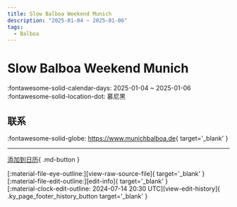 ```yaml
---
title: Slow Balboa Weekend Munich
description: "2025-01-04 ~ 2025-01-06"
tags:
  - Balboa
---
```


# Slow Balboa Weekend Munich 

:fontawesome-solid-calendar-days: 2025-01-04 ~ 2025-01-06  
:fontawesome-solid-location-dot: 慕尼黑  

## 联系

:fontawesome-solid-globe: <https://www.munichbalboa.de>{ target='_blank' }  

---

[添加到日历](https://swing.news/ics/zh-Hans/2025/de_DE/slow-balboa-weekend-munich-2025.ics){ .md-button }

<div class="ky_page_footer" markdown>
<div class="ky_page_footer_trailing" markdown="span">
[:material-file-eye-outline:][view-raw-source-file]{ target='_blank' }
[:material-file-edit-outline:][edit-info]{ target='_blank' }
</div>
<div class="ky_page_footer_leading" markdown="span">
[:material-clock-edit-outline: 2024-07-14 20:30 UTC][view-edit-history]{ .ky_page_footer_history_button target='_blank' }
</div>
</div>

[view-raw-source-file]: https://github.com/swingdance/events/blob/main/2025/de_DE/slow-balboa-weekend-munich-2025.json "查看原始源文件"
[edit-info]: https://github.com/swingdance/events/issues/new?assignees=&labels=update+event&projects=&template=03-update_entity.yml&title=%5B2025%2Fde_DE%5D%20Slow%20Balboa%20Weekend%20Munich&region=de_DE&year=2025&id=slow-balboa-weekend-munich-2025&name=Slow%20Balboa%20Weekend%20Munich&org_id= "编辑信息"

[view-edit-history]: https://github.com/swingdance/events/commits/main/2025/de_DE/slow-balboa-weekend-munich-2025.json "查看编辑历史"
